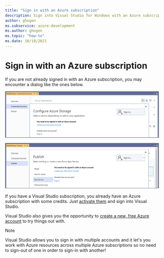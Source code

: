 ```yaml
---
title: "Sign in with an Azure subscription"
description: Sign into Visual Studio for Windows with an Azure subscription and access Azure resources across one or more Azure subscriptions.
author: ghogen
ms.subservice: azure-development
ms.author: ghogen
ms.topic: "how-to"
ms.date: 10/19/2021
---
```

# Sign in with an Azure subscription


If you are not already signed in with an Azure subscription, you may encounter a dialog like the ones below.

![Screenshot showing sign-in for Connected Services.](./media/sign-in-required-connected-services.png)

![Screenshot showing sign-in for publish.](./media/sign-in-required-publish.png)

If you have a Visual Studio subscription, you already have an Azure subscription with some credits. Just [activate them](https://signup.azure.com/signup?offer=Azure_MSDN) and sign into Visual Studio.

Visual Studio also gives you the opportunity to [create a new, free Azure account](https://signup.azure.com/signup?offer=Azure_MSDN) to try things out with. 

> [!NOTE]
> Visual Studio allows you to sign in with multiple accounts and it let's you work with Azure resources across multiple Azure subscriptions so no need to sign-out of one in order to sign-in with another!

